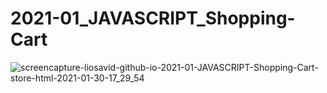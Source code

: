 # 2021-01_JAVASCRIPT_Shopping-Cart

![screencapture-liosavid-github-io-2021-01-JAVASCRIPT-Shopping-Cart-store-html-2021-01-30-17_29_54](https://user-images.githubusercontent.com/53694931/106363498-d47d0b00-6320-11eb-8348-b1ef6861f5b6.png)
